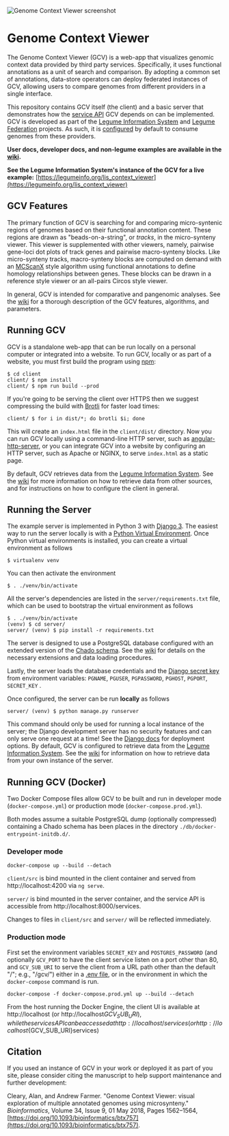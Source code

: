 ![Genome Context Viewer screenshot](/doc/img/screenshot.png)

# Genome Context Viewer
The Genome Context Viewer (GCV) is a web-app that visualizes genomic context data provided by third party services.
Specifically, it uses functional annotations as a unit of search and comparison.
By adopting a common set of annotations, data-store operators can deploy federated instances of GCV, allowing users to compare genomes from different providers in a single interface.

This repository contains GCV itself (the client) and a basic server that demonstrates how the [service API](https://github.com/legumeinfo/lis_context_viewer/wiki/Services-API-v2) GCV depends on can be implemented.
GCV is developed as part of the [Legume Information System](https://legumeinfo.org/) and [Legume Federation](https://www.legumefederation.org/) projects.
As such, it is [configured](https://github.com/legumeinfo/lis_context_viewer/wiki/Client-Configuration) by default to consume genomes from these providers.

**User docs, developer docs, and non-legume examples are available in the [wiki](https://github.com/legumeinfo/lis_context_viewer/wiki).**

**See the Legume Information System's instance of the GCV for a live example:** [https://legumeinfo.org/lis_context_viewer](https://legumeinfo.org/lis_context_viewer)


## GCV Features

The primary function of GCV is searching for and comparing micro-syntenic regions of genomes based on their functional annotation content.
These regions are drawn as "beads-on-a-string", or _tracks_, in the micro-synteny viewer.
This viewer is supplemented with other viewers, namely, pairwise gene-loci dot plots of track genes and pairwise macro-synteny blocks.
Like micro-synteny tracks, macro-synteny blocks are computed on demand with an [MCScanX](https://doi.org/10.1093/nar/gkr1293) style algorithm using functional annotations to define homology relationships between genes.
These blocks can be drawn in a reference style viewer or an all-pairs Circos style viewer.

In general, GCV is intended for comparative and pangenomic analyses.
See the [wiki](https://github.com/legumeinfo/lis_context_viewer/wiki/User-Help) for a thorough description of the GCV features, algorithms, and parameters.

## Running GCV
GCV is a standalone web-app that can be run locally on a personal computer or integrated into a website.
To run GCV, locally or as part of a website, you must first build the program using [npm](https://www.npmjs.com/):

    $ cd client
    client/ $ npm install
    client/ $ npm run build --prod

If you're going to be serving the client over HTTPS then we suggest compressing the build with [Brotli](https://github.com/google/brotli) for faster load times:

    client/ $ for i in dist/*; do brotli $i; done
    
This will create an `index.html` file in the `client/dist/` directory.
Now you can run GCV locally using a command-line HTTP server, such as [angular-http-server](https://www.npmjs.com/package/angular-http-server), or you can integrate GCV into a website by configuring an HTTP server, such as Apache or NGINX, to serve `index.html` as a static page.

By default, GCV retrieves data from the [Legume Information System](http://legumeinfo.org/home).
See the [wiki](https://github.com/legumeinfo/lis_context_viewer/wiki/Client-Configuration) for more information on how to retrieve data from other sources, and for instructions on how to configure the client in general.

## Running the Server
The example server is implemented in Python 3 with [Django 3](https://www.djangoproject.com/).
The easiest way to run the server locally is with a [Python Virtual Environment](http://docs.python-guide.org/en/latest/dev/virtualenvs/).
Once Python virtual environments is installed, you can create a virtual environment as follows

    $ virtualenv venv

You can then activate the environment

    $ . ./venv/bin/activate

All the server's dependencies are listed in the `server/requirements.txt` file, which can be used to bootstrap the virtual environment as follows

    $ . ./venv/bin/activate
    (venv) $ cd server/
    server/ (venv) $ pip install -r requirements.txt

The server is designed to use a PostgreSQL database configured with an extended version of the [Chado schema](http://gmod.org/wiki/Chado_-_Getting_Started).
See the [wiki](https://github.com/legumeinfo/lis_context_viewer/wiki/Configuring-and-Loading-Chado) for details on the necessary extensions and data loading procedures.

Lastly, the server loads the database credentials and the [Django secret key](https://docs.djangoproject.com/en/3.0/ref/settings/#std:setting-SECRET_KEY) from environment variables: `PGNAME`, `PGUSER`, `PGPASSWORD`, `PGHOST`, `PGPORT`, `SECRET_KEY` .

Once configured, the server can be run **locally** as follows

    server/ (venv) $ python manage.py runserver

This command should only be used for running a local instance of the server; the Django development server has no security features and can only serve one request at a time!
See the [Django docs](https://docs.djangoproject.com/es/3.0/howto/deployment/) for deployment options.
By default, GCV is configured to retrieve data from the [Legume Information System](http://legumeinfo.org/home).
See the [wiki](https://github.com/legumeinfo/lis_context_viewer/wiki/Client-Configuration) for information on how to retrieve data from your own instance of the server.

## Running GCV (Docker)

Two Docker Compose files allow GCV to be built and run in developer mode (`docker-compose.yml`) or production mode (`docker-compose.prod.yml`).

Both modes assume a suitable PostgreSQL dump (optionally compressed) containing a Chado schema has been places in the directory `./db/docker-entrypoint-initdb.d/`.

### Developer mode

    docker-compose up --build --detach

`client/src` is bind mounted in the client container and served from http://localhost:4200 via `ng serve`.

`server/` is bind mounted in the server container, and the service API is accessible from http://localhost:8000/services.

Changes to files in `client/src` and `server/` will be reflected immediately.

### Production mode

First set the environment variables `SECRET_KEY` and `POSTGRES_PASSWORD` (and optionally `GCV_PORT` to have the client service listen on a port other than 80, and `GCV_SUB_URI` to serve the client from a URL path other than the default "/"; e.g., "/gcv/") either in a [.env file](https://docs.docker.com/compose/environment-variables/#the-env-file), or in the environment in which the `docker-compose` command is run.

    docker-compose -f docker-compose.prod.yml up --build --detach

From the host running the Docker Engine, the client UI is available at http://localhost (or http://localhost${GCV_SUB_URI}), while the services API can be accessed at http://localhost/services (or http://localhost${GCV_SUB_URI}services)

## Citation
If you used an instance of GCV in your work or deployed it as part of you site, please consider citing the manuscript to help support maintenance and further development:

Cleary, Alan, and Andrew Farmer. "Genome Context Viewer: visual exploration of multiple annotated genomes using microsynteny." _Bioinformatics_, Volume 34, Issue 9, 01 May 2018, Pages 1562&ndash;1564, [https://doi.org/10.1093/bioinformatics/btx757](https://doi.org/10.1093/bioinformatics/btx757).
